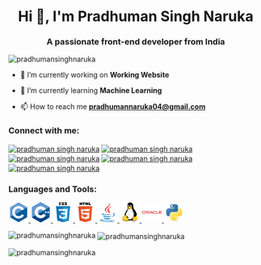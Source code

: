 <h1 align="center",color:"white",background-color:"black">Hi 👋, I'm Pradhuman Singh Naruka</h1>
<h3 align="center">A passionate front-end developer from India</h3>

<p align="left"> <img src="https://komarev.com/ghpvc/?username=pradhumansinghnaruka&label=Profile%20views&color=0e75b6&style=flat" alt="pradhumansinghnaruka" /> </p>

- 🔭 I’m currently working on **Working Website**

- 🌱 I’m currently learning **Machine Learning**

- 📫 How to reach me **pradhumannaruka04@gmail.com**

<h3 align="left">Connect with me:</h3>
<p align="left">
<a href="https://linkedin.com/in/pradhuman singh naruka" target="blank"><img align="center" src="https://raw.githubusercontent.com/rahuldkjain/github-profile-readme-generator/master/src/images/icons/Social/linked-in-alt.svg" alt="pradhuman singh naruka" height="30" width="40" /></a>
<a href="https://instagram.com/pradhuman singh naruka" target="blank"><img align="center" src="https://raw.githubusercontent.com/rahuldkjain/github-profile-readme-generator/master/src/images/icons/Social/instagram.svg" alt="pradhuman singh naruka" height="30" width="40" /></a>
<a href="https://www.youtube.com/c/pradhuman singh naruka" target="blank"><img align="center" src="https://raw.githubusercontent.com/rahuldkjain/github-profile-readme-generator/master/src/images/icons/Social/youtube.svg" alt="pradhuman singh naruka" height="30" width="40" /></a>
<a href="https://www.hackerrank.com/pradhuman singh naruka" target="blank"><img align="center" src="https://raw.githubusercontent.com/rahuldkjain/github-profile-readme-generator/master/src/images/icons/Social/hackerrank.svg" alt="pradhuman singh naruka" height="30" width="40" /></a>
<a href="https://www.leetcode.com/pradhuman singh naruka" target="blank"><img align="center" src="https://raw.githubusercontent.com/rahuldkjain/github-profile-readme-generator/master/src/images/icons/Social/leet-code.svg" alt="pradhuman singh naruka" height="30" width="40" /></a>
</p>

<h3 align="left">Languages and Tools:</h3>
<p align="left"> <a href="https://www.cprogramming.com/" target="_blank" rel="noreferrer"> <img src="https://raw.githubusercontent.com/devicons/devicon/master/icons/c/c-original.svg" alt="c" width="40" height="40"/> </a> <a href="https://www.w3schools.com/cpp/" target="_blank" rel="noreferrer"> <img src="https://raw.githubusercontent.com/devicons/devicon/master/icons/cplusplus/cplusplus-original.svg" alt="cplusplus" width="40" height="40"/> </a> <a href="https://www.w3schools.com/css/" target="_blank" rel="noreferrer"> <img src="https://raw.githubusercontent.com/devicons/devicon/master/icons/css3/css3-original-wordmark.svg" alt="css3" width="40" height="40"/> </a> <a href="https://www.w3.org/html/" target="_blank" rel="noreferrer"> <img src="https://raw.githubusercontent.com/devicons/devicon/master/icons/html5/html5-original-wordmark.svg" alt="html5" width="40" height="40"/> </a> <a href="https://www.java.com" target="_blank" rel="noreferrer"> <img src="https://raw.githubusercontent.com/devicons/devicon/master/icons/java/java-original.svg" alt="java" width="40" height="40"/> </a> <a href="https://www.linux.org/" target="_blank" rel="noreferrer"> <img src="https://raw.githubusercontent.com/devicons/devicon/master/icons/linux/linux-original.svg" alt="linux" width="40" height="40"/> </a> <a href="https://www.oracle.com/" target="_blank" rel="noreferrer"> <img src="https://raw.githubusercontent.com/devicons/devicon/master/icons/oracle/oracle-original.svg" alt="oracle" width="40" height="40"/> </a> <a href="https://www.python.org" target="_blank" rel="noreferrer"> <img src="https://raw.githubusercontent.com/devicons/devicon/master/icons/python/python-original.svg" alt="python" width="40" height="40"/> </a> </p>

<p><img align="left" src="https://github-readme-stats.vercel.app/api/top-langs?username=pradhumansinghnaruka&show_icons=true&locale=en&layout=compact" alt="pradhumansinghnaruka" /></p>

<p>&nbsp;<img align="center" src="https://github-readme-stats.vercel.app/api?username=pradhumansinghnaruka&show_icons=true&locale=en" alt="pradhumansinghnaruka" /></p>

<p><img align="center" src="https://github-readme-streak-stats.herokuapp.com/?user=pradhumansinghnaruka&" alt="pradhumansinghnaruka" /></p>
